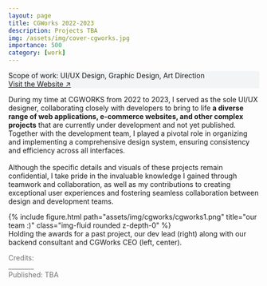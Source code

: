 ```yaml
---
layout: page
title: CGWorks 2022-2023
description: Projects TBA
img: /assets/img/cover-cgworks.jpg
importance: 500
category: [work]
---
```


<div class="px-3 pt-3 pb-1 mb-3 rounded" style="background-color: rgba(43, 86, 127, .05);">
    <p>
    Scope of work: UI/UX Design, Graphic Design, Art Direction<br>
    <a href="https://www.cgworks.com">Visit the Website ↗</a>
    </p>
 </div>

<div class="row text-md-center justify-content-center">
    <div class="col-lg-8">
        <p>During my time at CGWORKS from 2022 to 2023, I served as the sole UI/UX designer, collaborating closely with developers to bring to life <b>a diverse range of web applications, e-commerce websites, and other complex projects</b> that are currently under development and not yet published. Together with the development team, I played a pivotal role in organizing and implementing a comprehensive design system, ensuring consistency and efficiency across all interfaces. <br><br>Although the specific details and visuals of these projects remain confidential, I take pride in the invaluable knowledge I gained through teamwork and collaboration, as well as my contributions to creating exceptional user experiences and fostering seamless collaboration between design and development teams.</p>
    </div>    
</div>

<div class="row">
    <div class="col-sm">
        {% include figure.html path="assets/img/cgworks/cgworks1.png" title="our team :)" class="img-fluid rounded z-depth-0" %}
    </div>
</div>
<div class="caption">
    Holding the awards for a past project, our dev lead (right) along with our backend consultant and CGWorks CEO (left, center).
</div>

<div class="text-center">
    <p style="color: #737373; font-weight: 400;">Credits:<br>
    ________<br>
    Published: TBA</p> 
</div>